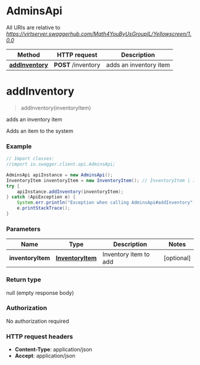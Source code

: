 # AdminsApi

All URIs are relative to *https://virtserver.swaggerhub.com/Math4YouByUsGroupIL/Yellowscreen/1.0.0*

Method | HTTP request | Description
------------- | ------------- | -------------
[**addInventory**](AdminsApi.md#addInventory) | **POST** /inventory | adds an inventory item


<a name="addInventory"></a>
# **addInventory**
> addInventory(inventoryItem)

adds an inventory item

Adds an item to the system

### Example
```java
// Import classes:
//import io.swagger.client.api.AdminsApi;

AdminsApi apiInstance = new AdminsApi();
InventoryItem inventoryItem = new InventoryItem(); // InventoryItem | Inventory item to add
try {
    apiInstance.addInventory(inventoryItem);
} catch (ApiException e) {
    System.err.println("Exception when calling AdminsApi#addInventory");
    e.printStackTrace();
}
```

### Parameters

Name | Type | Description  | Notes
------------- | ------------- | ------------- | -------------
 **inventoryItem** | [**InventoryItem**](InventoryItem.md)| Inventory item to add | [optional]

### Return type

null (empty response body)

### Authorization

No authorization required

### HTTP request headers

 - **Content-Type**: application/json
 - **Accept**: application/json

